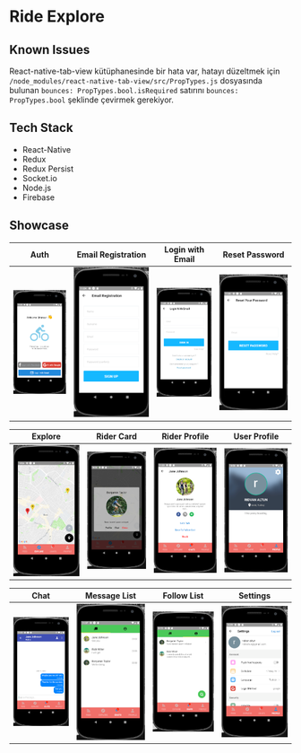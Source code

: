 # Ride Explore

## Known Issues

React-native-tab-view kütüphanesinde bir hata var, hatayı düzeltmek için `/node_modules/react-native-tab-view/src/PropTypes.js` dosyasında bulunan `bounces: PropTypes.bool.isRequired` satırını `bounces: PropTypes.bool` şeklinde çevirmek gerekiyor.

## Tech Stack

- React-Native
- Redux
- Redux Persist
- Socket.io
- Node.js
- Firebase

## Showcase

|  Auth  	|  Email Registration	|  Login with Email 	|   Reset Password	| 
|---	|---	|---	|---	|
|  ![auth](/images/auth.png "Auth") 	|  ![register-with-email](/images/register_with_email.png "Register with Email") 	|  ![login-with-email](/images/login_with_email.png "Login with Email") 	|  ![reset-password](/images/reset_your_password.png "Reset Password") 	|

|  Explore  	|  Rider Card  	| Rider Profile 	|  User Profile  	|
|---	|---	|---	|---	|
|  ![explore](/images/map.png "Explore") 	|  ![rider-card](/images/map_card.png "Rider Card") 	|  ![rider-profile](/images/user_profile.png "Rider Profile") 	|  ![user-profile](/images/profile.png "User Profile") 	|

|  Chat  	|  Message List  | Follow List	|  Settings  	|
|---	|---	|---	|---	|
|  ![chat](/images/chat.png "Chat") 	|  ![message-list](/images/chat_list.png "Message List") 	|  ![follow-list](/images/follows_list.png "Follow List") 	|  ![settings](/images/settings.png "Settings") 	|
